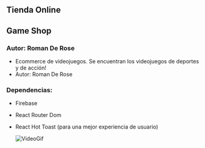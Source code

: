 ## Tienda Online

## Game Shop

### Autor: Roman De Rose

- Ecommerce de videojuegos. Se encuentran los videojuegos de deportes y de acción!
- Autor: Roman De Rose

### Dependencias:

- Firebase
- React Router Dom
- React Hot Toast (para una mejor experiencia de usuario)

  ![VideoGif](public/navegacion.gif)
